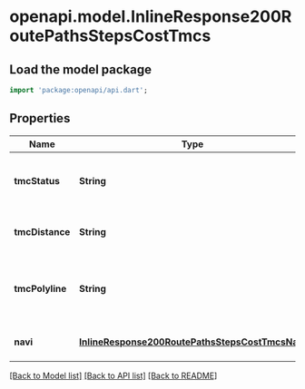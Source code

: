 # openapi.model.InlineResponse200RoutePathsStepsCostTmcs

## Load the model package
```dart
import 'package:openapi/api.dart';
```

## Properties
Name | Type | Description | Notes
------------ | ------------- | ------------- | -------------
**tmcStatus** | **String** | 路况信息，包括：未知、畅通、缓行、拥堵、严重拥堵 | [optional] [default to null]
**tmcDistance** | **String** | 从当前坐标点开始step中路况相同的距离 | [optional] [default to null]
**tmcPolyline** | **String** | 此段路况涉及的道路坐标点串，点间用\&quot;,\&quot;分隔 | [optional] [default to null]
**navi** | [**InlineResponse200RoutePathsStepsCostTmcsNavi**](InlineResponse200RoutePathsStepsCostTmcsNavi.md) |  | [optional] [default to null]

[[Back to Model list]](../README.md#documentation-for-models) [[Back to API list]](../README.md#documentation-for-api-endpoints) [[Back to README]](../README.md)


